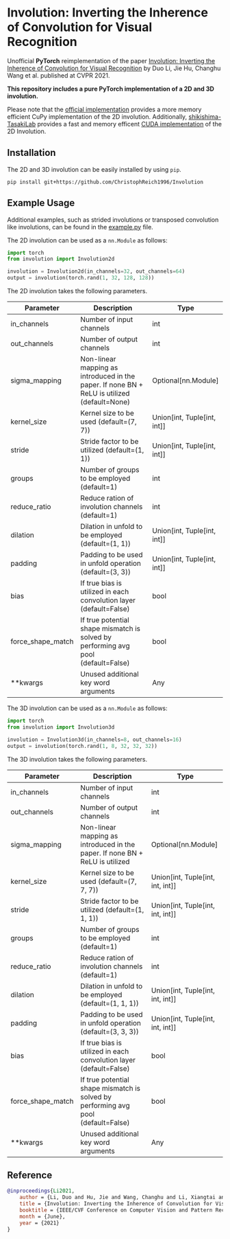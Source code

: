 # Involution: Inverting the Inherence of Convolution for Visual Recognition
Unofficial **PyTorch** reimplementation of the paper [Involution: Inverting the Inherence of Convolution for Visual Recognition](https://arxiv.org/pdf/2103.06255.pdf)
by Duo Li, Jie Hu, Changhu Wang et al. published at CVPR 2021.

**This repository includes a pure PyTorch implementation of a 2D and 3D involution.**

Please note that the [official implementation](https://github.com/d-li14/involution) provides a more memory efficient
CuPy implementation of the 2D involution. Additionally, [shikishima-TasakiLab](https://github.com/shikishima-TasakiLab) provides a fast and memory efficent [CUDA implementation](https://github.com/shikishima-TasakiLab/Involution-PyTorch) of the 2D Involution.

## Installation
The 2D and 3D involution can be easily installed by using `pip`.
````shell script
pip install git+https://github.com/ChristophReich1996/Involution
````

## Example Usage
Additional examples, such as strided involutions or transposed convolution like involutions, can be found in the 
[example.py](examples.py) file.

The 2D involution can be used as a `nn.Module` as follows:
````python
import torch
from involution import Involution2d

involution = Involution2d(in_channels=32, out_channels=64)
output = involution(torch.rand(1, 32, 128, 128))
````

The 2D involution takes the following parameters.

| Parameter | Description | Type |
| ------------- | ------------- | ------------- |
| in_channels | Number of input channels | int |
| out_channels | Number of output channels | int |
| sigma_mapping | Non-linear mapping as introduced in the paper. If none BN + ReLU is utilized (default=None) | Optional[nn.Module] |
| kernel_size | Kernel size to be used (default=(7, 7)) | Union[int, Tuple[int, int]] |
| stride | Stride factor to be utilized (default=(1, 1)) | Union[int, Tuple[int, int]] |
| groups | Number of groups to be employed (default=1) | int |
| reduce_ratio | Reduce ration of involution channels (default=1) | int |
| dilation | Dilation in unfold to be employed (default=(1, 1)) | Union[int, Tuple[int, int]] |
| padding | Padding to be used in unfold operation (default=(3, 3)) | Union[int, Tuple[int, int]] |
| bias | If true bias is utilized in each convolution layer (default=False) | bool |
| force_shape_match | If true potential shape mismatch is solved by performing avg pool (default=False) | bool |
| **kwargs | Unused additional key word arguments | Any |

The 3D involution can be used as a `nn.Module` as follows:
````python
import torch
from involution import Involution3d

involution = Involution3d(in_channels=8, out_channels=16)
output = involution(torch.rand(1, 8, 32, 32, 32))
````

The 3D involution takes the following parameters.

| Parameter | Description | Type |
| ------------- | ------------- | ------------- |
| in_channels | Number of input channels | int |
| out_channels | Number of output channels | int |
| sigma_mapping | Non-linear mapping as introduced in the paper. If none BN + ReLU is utilized | Optional[nn.Module] |
| kernel_size | Kernel size to be used (default=(7, 7, 7)) | Union[int, Tuple[int, int, int]] |
| stride | Stride factor to be utilized (default=(1, 1, 1)) | Union[int, Tuple[int, int, int]] |
| groups | Number of groups to be employed (default=1) | int |
| reduce_ratio | Reduce ration of involution channels (default=1) | int |
| dilation | Dilation in unfold to be employed (default=(1, 1, 1)) | Union[int, Tuple[int, int, int]] |
| padding | Padding to be used in unfold operation (default=(3, 3, 3)) | Union[int, Tuple[int, int, int]] |
| bias | If true bias is utilized in each convolution layer (default=False) | bool |
| force_shape_match | If true potential shape mismatch is solved by performing avg pool (default=False) | bool |
| **kwargs | Unused additional key word arguments | Any |


## Reference

````bibtex
@inproceedings{Li2021,
    author = {Li, Duo and Hu, Jie and Wang, Changhu and Li, Xiangtai and She, Qi and Zhu, Lei and Zhang, Tong and Chen, Qifeng},
    title = {Involution: Inverting the Inherence of Convolution for Visual Recognition},
    booktitle = {IEEE/CVF Conference on Computer Vision and Pattern Recognition (CVPR)},
    month = {June},
    year = {2021}
}
````
